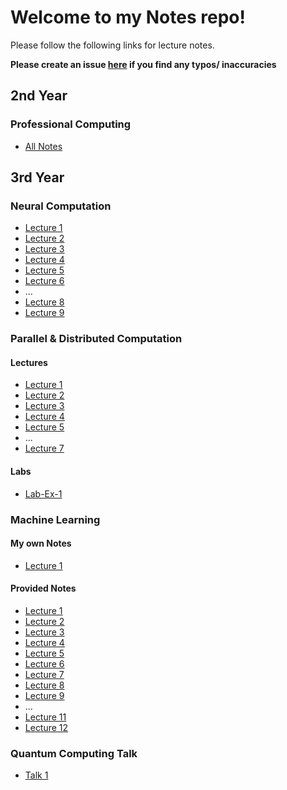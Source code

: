 # Welcome to my Notes repo!

Please follow the following links for lecture notes.

**Please create an issue [here](https://github.com/barrett370/Notes/issues) if you find any typos/ inaccuracies**

## 2nd Year

### Professional Computing

- [All Notes](Y2/Professional-Computing/out/Professional_Computing_Notes.html)

## 3rd Year

### Neural Computation

- [Lecture 1](Y3/Neural-Computation/out/Neural-Comp-Lecture1.html)
- [Lecture 2](Y3/Neural-Computation/out/Neural-Comp-Lecture2.html)
- [Lecture 3](Y3/Neural-Computation/out/Neural-Comp-Lecture3.html)
- [Lecture 4](Y3/Neural-Computation/out/Neural-Comp-Lecture4.html)
- [Lecture 5](Y3/Neural-Computation/out/Neural-Comp-Lecture5.html)
- [Lecture 6](Y3/Neural-Computation/out/Neural-Comp-Lecture6.html)
- ...
- [Lecture 8](Y3/Neural-Computation/out/Neural-Comp-Lecture8.html)
- [Lecture 9](Y3/Neural-Computation/out/Neural-Comp-Lecture9.html)

### Parallel & Distributed Computation

#### Lectures

- [Lecture 1](Y3/Parallel+Distributed/out/Parallel-Dist-Lecture1.html)
- [Lecture 2](Y3/Parallel+Distributed/out/Parallel-Dist-Lecture2.html)
- [Lecture 3](Y3/Parallel+Distributed/out/Parallel-Dist-Lecture3.html)
- [Lecture 4](Y3/Parallel+Distributed/out/Parallel-Dist-Lecture4.html)
- [Lecture 5](Y3/Parallel+Distributed/out/Parallel-Dist-Lecture5.html)
- ...
- [Lecture 7](Y3/Parallel+Distributed/out/Parallel-Dist-Lecture7.html)

#### Labs

- [Lab-Ex-1](Y3/Parallel+Distributed/out/LAB-EX1-REPORT.html)

### Machine Learning

#### My own Notes

- [Lecture 1](Y3/Machine-Learning/out/ML-Lecture1.html)

#### Provided Notes

- [Lecture 1](Y3/Machine-Learning/out/styles/lecture01-notes.pdf)
- [Lecture 2](Y3/Machine-Learning/out/styles/lecture02-notes.pdf)
- [Lecture 3](Y3/Machine-Learning/out/styles/lecture03-notes.pdf)
- [Lecture 4](Y3/Machine-Learning/out/styles/lecture04-notes.pdf)
- [Lecture 5](Y3/Machine-Learning/out/styles/lecture05-notes.pdf)
- [Lecture 6](Y3/Machine-Learning/out/styles/lecture06-notes.pdf)
- [Lecture 7](Y3/Machine-Learning/out/styles/lecture07-notes.pdf)
- [Lecture 8](Y3/Machine-Learning/out/styles/lecture08-notes.pdf)
- [Lecture 9](Y3/Machine-Learning/out/styles/lecture09-notes.pdf)
- ...
- [Lecture 11](Y3/Machine-Learning/out/styles/lecture11-notes.pdf)
- [Lecture 12](Y3/Machine-Learning/out/styles/lecture12-notes.pdf)


### Quantum Computing Talk

- [Talk 1](Y3/Quantum/out/Talk1.html)
